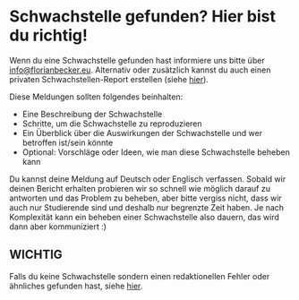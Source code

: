 # Schwachstelle gefunden? Hier bist du richtig!

Wenn du eine Schwachstelle gefunden hast informiere uns bitte über [info@florianbecker.eu](mailto:info@florianbecker.eu). Alternativ oder zusätzlich kannst du auch einen privaten Schwachstellen-Report erstellen (siehe [hier](https://docs.github.com/en/code-security/security-advisories/guidance-on-reporting-and-writing-information-about-vulnerabilities/privately-reporting-a-security-vulnerability)).

Diese Meldungen sollten folgendes beinhalten:
- Eine Beschreibung der Schwachstelle
- Schritte, um die Schwachstelle zu reproduzieren
- Ein Überblick über die Auswirkungen der Schwachstelle und wer betroffen ist/sein könnte
- Optional: Vorschläge oder Ideen, wie man diese Schwachstelle beheben kann

Du kannst deine Meldung auf Deutsch oder Englisch verfassen. Sobald wir deinen Bericht erhalten probieren wir so schnell wie möglich darauf zu antworten und das Problem zu beheben, aber bitte vergiss nicht, dass wir auch nur Studierende sind und deshalb nur begrenzte Zeit haben. Je nach Komplexität kann ein beheben einer Schwachstelle also dauern, das wird dann aber kommuniziert :)

## WICHTIG

Falls du keine Schwachstelle sondern einen redaktionellen Fehler oder ähnliches gefunden hast, siehe [hier](CONTRIBUTING.md).
